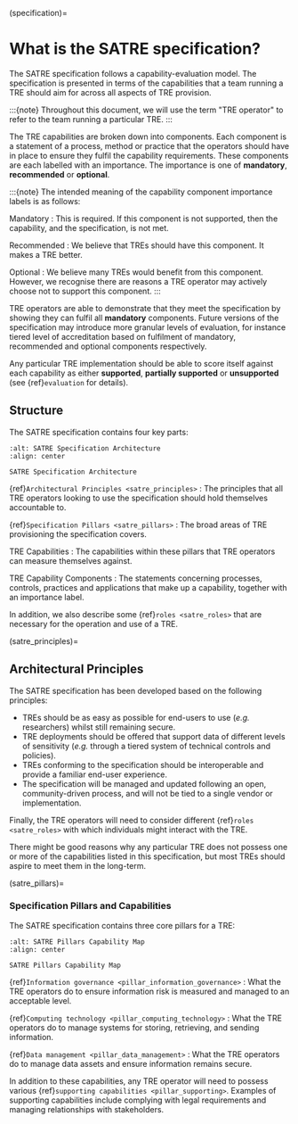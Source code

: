 (specification)=

# What is the SATRE specification?

<!-- What this document intends to do (and what it doesn't), the level of detail we aim for contrasted with other technical standards -->

The SATRE specification follows a capability-evaluation model.
The specification is presented in terms of the capabilities that a team running a TRE should aim for across all aspects of TRE provision.

:::{note}
Throughout this document, we will use the term "TRE operator" to refer to the team running a particular TRE.
:::

The TRE capabilities are broken down into components.
Each component is a statement of a process, method or practice that the operators should have in place to ensure they fulfil the capability requirements.
These components are each labelled with an importance.
The importance is one of **mandatory**, **recommended** or **optional**.

:::{note}
The intended meaning of the capability component importance labels is as follows:

Mandatory
: This is required. If this component is not supported, then the capability, and the specification, is not met.

Recommended
: We believe that TREs should have this component. It makes a TRE better.

Optional
: We believe many TREs would benefit from this component. However, we recognise there are reasons a TRE operator may actively choose not to support this component.
:::

TRE operators are able to demonstrate that they meet the specification by showing they can fulfil all **mandatory** components.
Future versions of the specification may introduce more granular levels of evaluation, for instance tiered level of accreditation based on fulfilment of mandatory, recommended and optional components respectively.

Any particular TRE implementation should be able to score itself against each capability as either **supported**, **partially supported** or **unsupported** (see {ref}`evaluation` for details).

## Structure

The SATRE specification contains four key parts:

```{figure} ../images/Architecture.svg
:alt: SATRE Specification Architecture
:align: center

SATRE Specification Architecture
```

{ref}`Architectural Principles <satre_principles>`
: The principles that all TRE operators looking to use the specification should hold themselves accountable to.

{ref}`Specification Pillars <satre_pillars>`
: The broad areas of TRE provisioning the specification covers.

TRE Capabilities
: The capabilities within these pillars that TRE operators can measure themselves against.

TRE Capability Components
: The statements concerning processes, controls, practices and applications that make up a capability, together with an importance label.

In addition, we also describe some {ref}`roles <satre_roles>` that are necessary for the operation and use of a TRE.

(satre_principles)=

## Architectural Principles

The SATRE specification has been developed based on the following principles:

- TREs should be as easy as possible for end-users to use (_e.g._ researchers) whilst still remaining secure.
- TRE deployments should be offered that support data of different levels of sensitivity (_e.g._ through a tiered system of technical controls and policies).
- TREs conforming to the specification should be interoperable and provide a familiar end-user experience.
- The specification will be managed and updated following an open, community-driven process, and will not be tied to a single vendor or implementation.

Finally, the TRE operators will need to consider different {ref}`roles <satre_roles>` with which individuals might interact with the TRE.

There might be good reasons why any particular TRE does not possess one or more of the capabilities listed in this specification, but most TREs should aspire to meet them in the long-term.

(satre_pillars)=

### Specification Pillars and Capabilities

The SATRE specification contains three core pillars for a TRE:

```{figure} ../images/Capability_Map/full.drawio.svg
:alt: SATRE Pillars Capability Map
:align: center

SATRE Pillars Capability Map
```

{ref}`Information governance <pillar_information_governance>`
: What the TRE operators do to ensure information risk is measured and managed to an acceptable level.

{ref}`Computing technology <pillar_computing_technology>`
: What the TRE operators do to manage systems for storing, retrieving, and sending information.

{ref}`Data management <pillar_data_management>`
: What the TRE operators do to manage data assets and ensure information remains secure.

In addition to these capabilities, any TRE operator will need to possess various {ref}`supporting capabilities <pillar_supporting>`.
Examples of supporting capabilities include complying with legal requirements and managing relationships with stakeholders.
